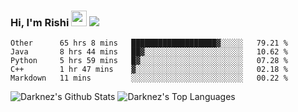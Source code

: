 ### Hi, I'm Rishi <img src="https://media.giphy.com/media/hvRJCLFzcasrR4ia7z/giphy.gif" width="25px" />  <img src="https://img.shields.io/badge/Data Scienctist-Python-blue?style=flat-square" />
<!--START_SECTION:waka-->
```text
Other      65 hrs 8 mins   ███████████████████▓░░░░░   79.21 % 
Java       8 hrs 44 mins   ██▓░░░░░░░░░░░░░░░░░░░░░░   10.62 % 
Python     5 hrs 59 mins   █▓░░░░░░░░░░░░░░░░░░░░░░░   07.28 % 
C++        1 hr 47 mins    ▓░░░░░░░░░░░░░░░░░░░░░░░░   02.18 % 
Markdown   11 mins         ░░░░░░░░░░░░░░░░░░░░░░░░░   00.22 % 
```
<!--END_SECTION:waka-->
<img alt="Darknez's Github Stats" src="https://github-readme-stats.vercel.app/api?username=Darknez07&show_icons=true&count_private=true&theme=dark" />
<img alt="Darknez's Top Languages" src="https://github-readme-stats.vercel.app/api/top-langs/?username=Darknez07&langs_count=5&theme=tokyonight" />
